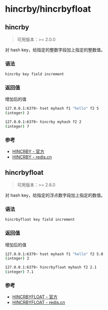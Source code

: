 # hincrby/hincrbyfloat

## hincrby

> 可用版本：>= 2.0.0

对 hash key，给指定的整数字段加上指定的整数值。

### 语法

```bash
hincrby key field increment
```

### 返回值

增加后的值

```bash
127.0.0.1:6379> hset myhash f1 "hello" f2 5
(integer) 2

127.0.0.1:6379> hincrby myhash f2 2
(integer) 7
```

### 参考

- [HINCRBY - 官方](https://redis.io/commands/hincrby)
- [HINCRBY - redis.cn](http://www.redis.cn/commands/hincrby.html)


## hincrbyfloat

> 可用版本：>= 2.6.0

对 hash key，给指定的浮点数字段加上指定的数值。

### 语法

```bash
hincrbyfloat key field increment
```

### 返回值

增加后的值

```bash
127.0.0.1:6379> hset myhash f1 "hello" f2 5.0
(integer) 2

127.0.0.1:6379> hincrbyfloat myhash f2 2.1
(integer) 7.1
```

### 参考

- [HINCRBYFLOAT - 官方](https://redis.io/commands/hincrbyfloat)
- [HINCRBYFLOAT - redis.cn](http://www.redis.cn/commands/hincrbyfloat.html)